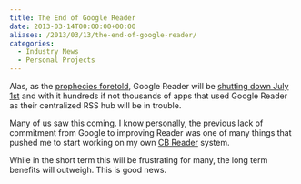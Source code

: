 ```yaml
---
title: The End of Google Reader
date: 2013-03-14T00:00:00+00:00
aliases: /2013/03/13/the-end-of-google-reader/
categories:
  - Industry News
  - Personal Projects
---
```


Alas, as the [prophecies foretold][1], Google Reader will be [shutting down July 1st][2] and with it hundreds if not thousands of apps that used Google Reader as their centralized RSS hub will be in trouble.

Many of us saw this coming. I know personally, the previous lack of commitment from Google to improving Reader was one of many things that pushed me to start working on my own [CB Reader][3] system.

While in the short term this will be frustrating for many, the long term benefits will outweigh. This is good news.

[1]: http://inessential.com/2013/02/11/rss_sync_apocalypse_preview
[2]: http://googlereader.blogspot.com/2013/03/powering-down-google-reader.html
[3]: http://clickablebliss.com/cbreader/
